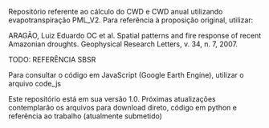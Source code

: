 Repositório referente ao cálculo do CWD e CWD anual utilizando evapotranspiração PML_V2. Para referência à proposição original, utilizar:

ARAGÃO, Luiz Eduardo OC et al. Spatial patterns and fire response of recent Amazonian droughts. Geophysical Research Letters, v. 34, n. 7, 2007.

TODO: REFERÊNCIA SBSR

Para consultar o código em JavaScript (Google Earth Engine), utilizar o arquivo code_js

Este repositório está em sua versão 1.0. Próximas atualizações contemplarão os arquivos para download direto, código em python e referência ao trabalho (atualmente submetido)

